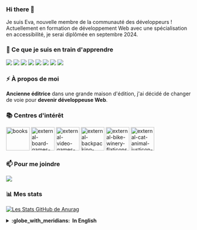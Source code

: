 ### Hi there 👋
Je suis Eva, nouvelle membre de la communauté des développeurs !
Actuellement en formation de développement Web avec une spécialisation en accessibilité, je serai diplômée en septembre 2024.

### 🌱 Ce que je suis en train d'apprendre
<img src="https://img.shields.io/badge/HTML5-E34F26?style=for-the-badge&logo=html5&logoColor=white"/> <img src="https://img.shields.io/badge/CSS3-1572B6?style=for-the-badge&logo=css3&logoColor=white"/> <img src="https://img.shields.io/badge/JavaScript-323330?style=for-the-badge&logo=javascript&logoColor=F7DF1E"/> <img src="https://img.shields.io/badge/PostgreSQL-316192?style=for-the-badge&logo=postgresql&logoColor=white"/> <img src="https://img.shields.io/badge/Node%20js-339933?style=for-the-badge&logo=nodedotjs&logoColor=white"/> <img src="https://img.shields.io/badge/React-20232A?style=for-the-badge&logo=react&logoColor=61DAFB"/> <img src="https://img.shields.io/badge/VSCode-0078D4?style=for-the-badge&logo=visual%20studio%20code&logoColor=white"/> <img src="https://img.shields.io/badge/Wordpress-21759B?style=for-the-badge&logo=wordpress&logoColor=white"/>

### ⚡ À propos de moi
**Ancienne éditrice** dans une grande maison d'édition, j'ai décidé de changer de voie pour **devenir développeuse Web**.

### 📚 Centres d'intérêt
<img width="64" height="64" src="https://img.icons8.com/arcade/64/books.png" alt="books"/> <img width="64" height="64" src="https://img.icons8.com/external-flaticons-flat-flat-icons/64/external-board-games-stay-at-home-flaticons-flat-flat-icons.png" alt="external-board-games-stay-at-home-flaticons-flat-flat-icons"/> <img width="64" height="64" src="https://img.icons8.com/external-flaticons-flat-flat-icons/64/external-video-games-stay-at-home-flaticons-flat-flat-icons.png" alt="external-video-games-stay-at-home-flaticons-flat-flat-icons"/> <img width="64" height="64" src="https://img.icons8.com/external-flaticons-lineal-color-flat-icons/64/external-backpacking-vacation-planning-adventure-flaticons-lineal-color-flat-icons.png" alt="external-backpacking-vacation-planning-adventure-flaticons-lineal-color-flat-icons"/> <img width="64" height="64" src="https://img.icons8.com/external-flaticons-lineal-color-flat-icons/64/external-bike-winery-flaticons-lineal-color-flat-icons.png" alt="external-bike-winery-flaticons-lineal-color-flat-icons"/> <img width="64" height="64" src="https://img.icons8.com/external-justicon-lineal-color-justicon/64/external-cat-animal-justicon-lineal-color-justicon.png" alt="external-cat-animal-justicon-lineal-color-justicon"/>

### 📫 Pour me joindre
<a href="https://www.linkedin.com/in/eva-bouts-747558150/"> <img src="https://img.shields.io/badge/LinkedIn-0077B5?style=for-the-badge&logo=linkedin&logoColor=white"/></a>

### 📊 Mes stats
[![Les Stats GitHub de Anurag](https://github-readme-stats.vercel.app/api?username=EvaBouts&hide=stars&theme=gotham)](https://github.com/anuraghazra/github-readme-stats)

<details>
  <summary><b>:globe_with_meridians: &nbsp;In English</b></summary>
  <br/> 
I'm Eva, a new member of the developers community ! 
Currently studying Web development with an accessibility specialisation, I will graduate in September 2024.

### 🌱 I’m currently learning
<img src="https://img.shields.io/badge/HTML5-E34F26?style=for-the-badge&logo=html5&logoColor=white"/> <img src="https://img.shields.io/badge/CSS3-1572B6?style=for-the-badge&logo=css3&logoColor=white"/> <img src="https://img.shields.io/badge/JavaScript-323330?style=for-the-badge&logo=javascript&logoColor=F7DF1E"/> <img src="https://img.shields.io/badge/PostgreSQL-316192?style=for-the-badge&logo=postgresql&logoColor=white"/> <img src="https://img.shields.io/badge/Node%20js-339933?style=for-the-badge&logo=nodedotjs&logoColor=white"/> <img src="https://img.shields.io/badge/React-20232A?style=for-the-badge&logo=react&logoColor=61DAFB"/> <img src="https://img.shields.io/badge/VSCode-0078D4?style=for-the-badge&logo=visual%20studio%20code&logoColor=white"/> <img src="https://img.shields.io/badge/Wordpress-21759B?style=for-the-badge&logo=wordpress&logoColor=white"/>

### ⚡ About me
**Former publisher** in a big french publishing house, I decided to switch paths to **become a Web developper**.

### 📚 Interests
<img width="64" height="64" src="https://img.icons8.com/arcade/64/books.png" alt="books"/> <img width="64" height="64" src="https://img.icons8.com/external-flaticons-flat-flat-icons/64/external-board-games-stay-at-home-flaticons-flat-flat-icons.png" alt="external-board-games-stay-at-home-flaticons-flat-flat-icons"/> <img width="64" height="64" src="https://img.icons8.com/external-flaticons-flat-flat-icons/64/external-video-games-stay-at-home-flaticons-flat-flat-icons.png" alt="external-video-games-stay-at-home-flaticons-flat-flat-icons"/> <img width="64" height="64" src="https://img.icons8.com/external-flaticons-lineal-color-flat-icons/64/external-backpacking-vacation-planning-adventure-flaticons-lineal-color-flat-icons.png" alt="external-backpacking-vacation-planning-adventure-flaticons-lineal-color-flat-icons"/> <img width="64" height="64" src="https://img.icons8.com/external-flaticons-lineal-color-flat-icons/64/external-bike-winery-flaticons-lineal-color-flat-icons.png" alt="external-bike-winery-flaticons-lineal-color-flat-icons"/> <img width="64" height="64" src="https://img.icons8.com/external-justicon-lineal-color-justicon/64/external-cat-animal-justicon-lineal-color-justicon.png" alt="external-cat-animal-justicon-lineal-color-justicon"/>

### 📫 How to reach me
<a href="https://www.linkedin.com/in/eva-bouts-747558150/"> <img src="https://img.shields.io/badge/LinkedIn-0077B5?style=for-the-badge&logo=linkedin&logoColor=white"/></a>
</details>


